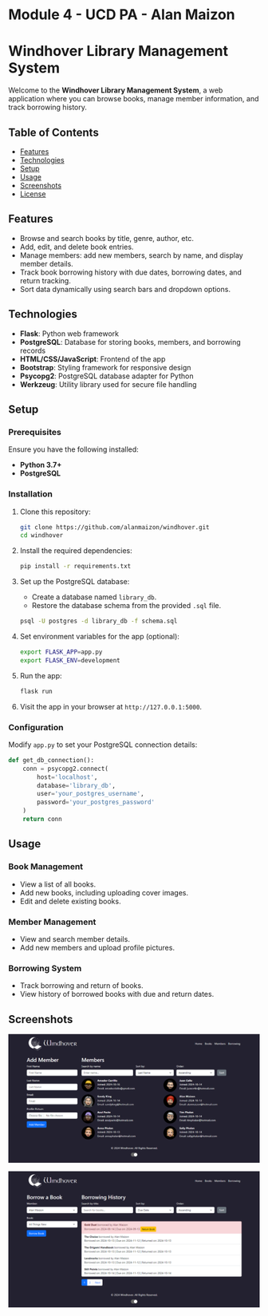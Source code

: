 # Module 4 - UCD PA - Alan Maizon

# Windhover Library Management System

Welcome to the **Windhover Library Management System**, a web application where you can browse books, manage member information, and track borrowing history.

## Table of Contents

- [Features](#features)
- [Technologies](#technologies)
- [Setup](#setup)
- [Usage](#usage)
- [Screenshots](#screenshots)
- [License](#license)

## Features

- Browse and search books by title, genre, author, etc.
- Add, edit, and delete book entries.
- Manage members: add new members, search by name, and display member details.
- Track book borrowing history with due dates, borrowing dates, and return tracking.
- Sort data dynamically using search bars and dropdown options.
  
## Technologies

- **Flask**: Python web framework
- **PostgreSQL**: Database for storing books, members, and borrowing records
- **HTML/CSS/JavaScript**: Frontend of the app
- **Bootstrap**: Styling framework for responsive design
- **Psycopg2**: PostgreSQL database adapter for Python
- **Werkzeug**: Utility library used for secure file handling

## Setup

### Prerequisites

Ensure you have the following installed:

- **Python 3.7+**
- **PostgreSQL**

### Installation

1. Clone this repository:

   ```bash
   git clone https://github.com/alanmaizon/windhover.git
   cd windhover
   ```

2. Install the required dependencies:

   ```bash
   pip install -r requirements.txt
   ```

3. Set up the PostgreSQL database:

   - Create a database named `library_db`.
   - Restore the database schema from the provided `.sql` file.
   
   ```bash
   psql -U postgres -d library_db -f schema.sql
   ```

4. Set environment variables for the app (optional):

   ```bash
   export FLASK_APP=app.py
   export FLASK_ENV=development
   ```

5. Run the app:

   ```bash
   flask run
   ```

6. Visit the app in your browser at `http://127.0.0.1:5000`.

### Configuration

Modify `app.py` to set your PostgreSQL connection details:

```python
def get_db_connection():
    conn = psycopg2.connect(
        host='localhost',
        database='library_db',
        user='your_postgres_username',
        password='your_postgres_password'
    )
    return conn
```

## Usage

### Book Management

- View a list of all books.
- Add new books, including uploading cover images.
- Edit and delete existing books.
  
### Member Management

- View and search member details.
- Add new members and upload profile pictures.

### Borrowing System

- Track borrowing and return of books.
- View history of borrowed books with due and return dates.

## Screenshots

![Members List](static/images/screenshots/members.png)

![Borrowing History](static/images/screenshots/borrowing.png)
